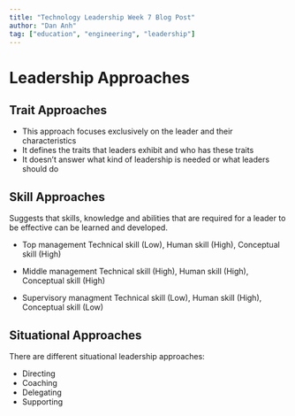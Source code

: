 ```yaml
---
title: "Technology Leadership Week 7 Blog Post"
author: "Dan Anh"
tag: ["education", "engineering", "leadership"]
---
```

# **Leadership Approaches**



## **Trait Approaches**



- This approach focuses exclusively on the leader and their characteristics
- It defines the traits that leaders exhibit and who has these traits
- It doesn’t answer what kind of leadership is needed or what leaders should do



## **Skill Approaches**
Suggests that skills, knowledge and abilities that are required for a leader to be effective can be learned and developed.



- Top management Technical skill (Low), Human skill (High), Conceptual skill (High)



- Middle management Technical skill (High), Human skill (High), Conceptual skill (High)



- Supervisory managment Technical skill (Low), Human skill (High), Conceptual skill (Low)



## **Situational Approaches**
There are different situational leadership approaches:
- Directing
- Coaching
- Delegating
- Supporting
